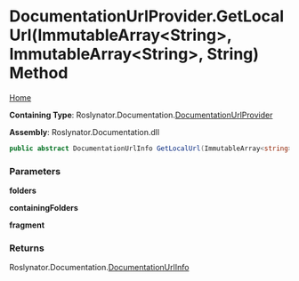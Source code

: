 <a name="_top"></a>

# DocumentationUrlProvider\.GetLocalUrl\(ImmutableArray\<String>, ImmutableArray\<String>, String\) Method

[Home](../../../../README.md#_top)

**Containing Type**: Roslynator\.Documentation\.[DocumentationUrlProvider](../README.md#_top)

**Assembly**: Roslynator\.Documentation\.dll

```csharp
public abstract DocumentationUrlInfo GetLocalUrl(ImmutableArray<string> folders, ImmutableArray<string> containingFolders = default(ImmutableArray<string>), string fragment = null)
```

### Parameters

**folders**

**containingFolders**

**fragment**

### Returns

Roslynator\.Documentation\.[DocumentationUrlInfo](../../DocumentationUrlInfo/README.md#_top)

